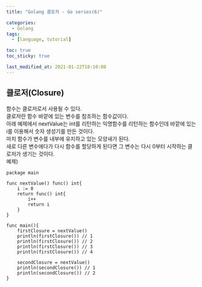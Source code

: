 ```yaml
---
title: "Golang 클로저 - Go series(6)"

categories:
  - Golang
tags:
  - [language, tutorial]

toc: true
toc_sticky: true

last_modified_at: 2021-01-22T18:10:00
---
```


## 클로저(Closure)

함수는 클로저로서 사용될 수 있다.  
클로저란 함수 바깥에 있는 변수를 참조하는 함수값이다.  
아래 예제에서 nextValue는 int를 리턴하는 익명함수를 리턴하는 함수인데 바깥에 있는 i를 이용해서 숫자 생성기를 만든 것이다.  
마치 함수가 변수를 내부에 유지하고 있는 모양새가 된다.  
새로 다른 변수에다가 다시 함수를 할당하게 된다면 그 변수는 다시 0부터 시작하는 클로저가 생기는 것이다.  
예제)

```golang
package main

func nextValue() func() int{
    i := 0
    return func() int{
        i++
        return i
    }
}

func main(){
    firstClosure = nextValue()
    println(firstClosure()) // 1
    println(firstClosure()) // 2
    println(firstClosure()) // 3
    println(firstClosure()) // 4

    secondClosure = nextValue()
    println(secondClosure()) // 1
    println(secondClosure()) // 2
}

```
